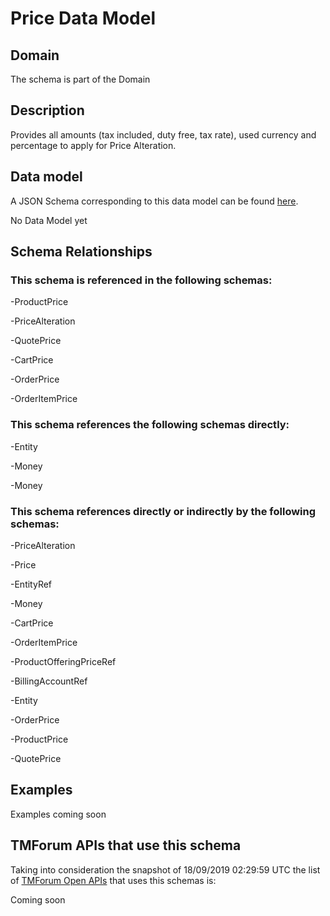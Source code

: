# Price Data Model

## Domain

The  schema is part of the  Domain

## Description

Provides all amounts (tax included, duty free, tax rate), used currency and percentage to apply for Price Alteration.

## Data model

A JSON Schema corresponding to this data model can be found
[here](https://github.com/tmforum-rand/schemas/blob/master/Customer/Price.schema.json).

No Data Model yet

## Schema Relationships

### This schema is referenced in the following schemas:

-ProductPrice

-PriceAlteration

-QuotePrice

-CartPrice

-OrderPrice

-OrderItemPrice

### This schema references the following schemas directly:

-Entity

-Money

-Money

### This schema references directly or indirectly by the following schemas:

-PriceAlteration

-Price

-EntityRef

-Money

-CartPrice

-OrderItemPrice

-ProductOfferingPriceRef

-BillingAccountRef

-Entity

-OrderPrice

-ProductPrice

-QuotePrice



## Examples

Examples coming soon

## TMForum APIs that use this schema

Taking into consideration the snapshot of 18/09/2019 02:29:59 UTC the list of [TMForum Open APIs](https://www.tmforum.org/open-apis/) that uses this schemas is:

Coming soon